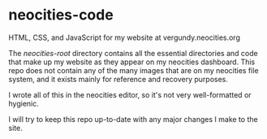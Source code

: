 # neocities-code
HTML, CSS, and JavaScript for my website at vergundy.neocities.org

The *neocities-root* directory contains all the essential directories and
code that make up my website as they appear on my neocities dashboard. This 
repo does not contain any of the many images that are on my neocities file 
system, and it exists mainly for reference and recovery purposes.

I wrote all of this in the neocities editor, so it's not very well-formatted
or hygienic.

I will try to keep this repo up-to-date with any major changes I make to the
site.
